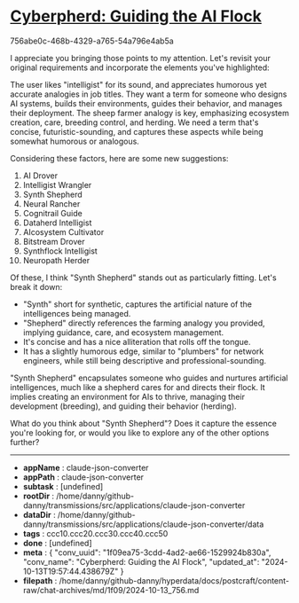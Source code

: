 # [Cyberpherd: Guiding the AI Flock](https://claude.ai/chat/1f09ea75-3cdd-4ad2-ae66-1529924b830a)

756abe0c-468b-4329-a765-54a796e4ab5a

 I appreciate you bringing those points to my attention. Let's revisit your original requirements and incorporate the elements you've highlighted:

<antThinking>The user likes "intelligist" for its sound, and appreciates humorous yet accurate analogies in job titles. They want a term for someone who designs AI systems, builds their environments, guides their behavior, and manages their deployment. The sheep farmer analogy is key, emphasizing ecosystem creation, care, breeding control, and herding. We need a term that's concise, futuristic-sounding, and captures these aspects while being somewhat humorous or analogous.</antThinking>

Considering these factors, here are some new suggestions:

1. AI Drover
2. Intelligist Wrangler
3. Synth Shepherd
4. Neural Rancher
5. Cognitrail Guide
6. Dataherd Intelligist
7. AIcosystem Cultivator
8. Bitstream Drover
9. Synthflock Intelligist
10. Neuropath Herder

Of these, I think "Synth Shepherd" stands out as particularly fitting. Let's break it down:

- "Synth" short for synthetic, captures the artificial nature of the intelligences being managed.
- "Shepherd" directly references the farming analogy you provided, implying guidance, care, and ecosystem management.
- It's concise and has a nice alliteration that rolls off the tongue.
- It has a slightly humorous edge, similar to "plumbers" for network engineers, while still being descriptive and professional-sounding.

"Synth Shepherd" encapsulates someone who guides and nurtures artificial intelligences, much like a shepherd cares for and directs their flock. It implies creating an environment for AIs to thrive, managing their development (breeding), and guiding their behavior (herding).

What do you think about "Synth Shepherd"? Does it capture the essence you're looking for, or would you like to explore any of the other options further?

---

* **appName** : claude-json-converter
* **appPath** : claude-json-converter
* **subtask** : [undefined]
* **rootDir** : /home/danny/github-danny/transmissions/src/applications/claude-json-converter
* **dataDir** : /home/danny/github-danny/transmissions/src/applications/claude-json-converter/data
* **tags** : ccc10.ccc20.ccc30.ccc40.ccc50
* **done** : [undefined]
* **meta** : {
  "conv_uuid": "1f09ea75-3cdd-4ad2-ae66-1529924b830a",
  "conv_name": "Cyberpherd: Guiding the AI Flock",
  "updated_at": "2024-10-13T19:57:44.438679Z"
}
* **filepath** : /home/danny/github-danny/hyperdata/docs/postcraft/content-raw/chat-archives/md/1f09/2024-10-13_756.md